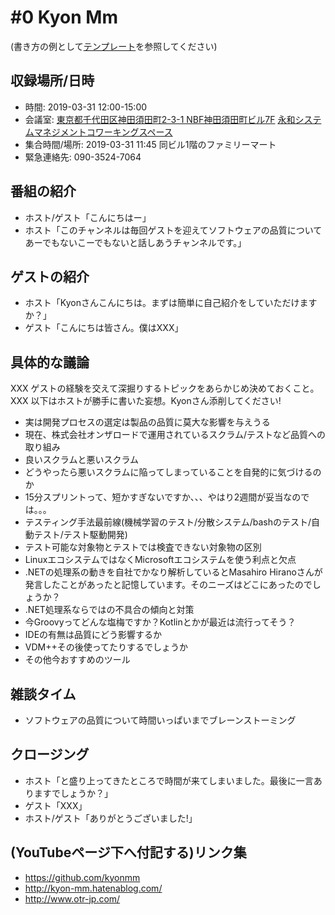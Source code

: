 # #0 Kyon Mm

(書き方の例として[テンプレート](../../template/README.md)を参照してください)

## 収録場所/日時

* 時間: 2019-03-31 12:00-15:00
* 会議室: [東京都千代田区神田須田町2-3-1 NBF神田須田町ビル7F](https://goo.gl/maps/8R75fjgvfrG2) [永和システムマネジメントコワーキングスペース](https://www.esm.co.jp/coworking/)
* 集合時間/場所: 2019-03-31 11:45 同ビル1階のファミリーマート
* 緊急連絡先: 090-3524-7064

## 番組の紹介

* ホスト/ゲスト「こんにちはー」
* ホスト「このチャンネルは毎回ゲストを迎えてソフトウェアの品質についてあーでもないこーでもないと話しあうチャンネルです。」

## ゲストの紹介

* ホスト「Kyonさんこんにちは。まずは簡単に自己紹介をしていただけますか？」
* ゲスト「こんにちは皆さん。僕はXXX」

## 具体的な議論

XXX ゲストの経験を交えて深掘りするトピックをあらかじめ決めておくこと。
XXX 以下はホストが勝手に書いた妄想。Kyonさん添削してください!

* 実は開発プロセスの選定は製品の品質に莫大な影響を与えうる
* 現在、株式会社オンザロードで運用されているスクラム/テストなど品質への取り組み
* 良いスクラムと悪いスクラム
* どうやったら悪いスクラムに陥ってしまっていることを自発的に気づけるのか
* 15分スプリントって、短かすぎないですか、、、やはり2週間が妥当なのでは。。。
* テスティング手法最前線(機械学習のテスト/分散システム/bashのテスト/自動テスト/テスト駆動開発)
* テスト可能な対象物とテストでは検査できない対象物の区別
* LinuxエコシステムではなくMicrosoftエコシステムを使う利点と欠点
* .NETの処理系の動きを自社でかなり解析しているとMasahiro Hiranoさんが発言したことがあったと記憶しています。そのニーズはどこにあったのでしょうか？
* .NET処理系ならではの不具合の傾向と対策
* 今Groovyってどんな塩梅ですか？Kotlinとかが最近は流行ってそう？
* IDEの有無は品質にどう影響するか
* VDM++その後使ってたりするでしょうか
* その他今おすすめのツール

## 雑談タイム

* ソフトウェアの品質について時間いっぱいまでブレーンストーミング

## クロージング

* ホスト「と盛り上ってきたところで時間が来てしまいました。最後に一言ありますでしょうか？」
* ゲスト「XXX」
* ホスト/ゲスト「ありがとうございました!」

## (YouTubeページ下へ付記する)リンク集

* https://github.com/kyonmm
* http://kyon-mm.hatenablog.com/
* http://www.otr-jp.com/

